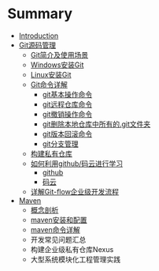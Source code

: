 # Summary

* [Introduction](README.md)
* [Git源码管理](gityuan-ma-guan-li.md)
  * [Git简介及使用场景](gityuan-ma-guan-li/gitshi-yong-chang-jing.md)
  * [Windows安装Git](gityuan-ma-guan-li/windowsan-zhuang-git.md)
  * [Linux安装Git](gityuan-ma-guan-li/linuxan-zhuang-git.md)
  * [Git命令详解](gityuan-ma-guan-li/gitming-ling-xiang-jie.md)
    * [git基本操作命令](gityuan-ma-guan-li/gitming-ling-xiang-jie/gitji-ben-cao-zuo-ming-ling.md)
    * [git远程仓库命令](gityuan-ma-guan-li/gitming-ling-xiang-jie/gityuan-cheng-cang-ku-ming-ling.md)
    * [git撤销操作命令](gityuan-ma-guan-li/gitming-ling-xiang-jie/gitche-xiao-cao-zuo-ming-ling.md)
    * [git删除本地仓库中所有的.git文件夹](gityuan-ma-guan-li/gitming-ling-xiang-jie/gitshan-chu-ben-di-cang-ku-zhong-suo-you-7684-git-wen-jian-jia.md)
    * [git版本回滚命令](gityuan-ma-guan-li/gitming-ling-xiang-jie/git-ban-ben-hui-gun-ming-ling.md)
    * [git分支管理](gityuan-ma-guan-li/gitming-ling-xiang-jie/gitfen-zhi-guan-li.md)
  * [构建私有仓库](gityuan-ma-guan-li/gou-jian-si-you-cang-ku.md)
  * [如何利用github/码云进行学习](gityuan-ma-guan-li/ru-he-li-yong-github-ma-yun-jin-xing-xue-xi.md)
    * [github](gityuan-ma-guan-li/ru-he-li-yong-github-ma-yun-jin-xing-xue-xi/github.md)
    * [码云](gityuan-ma-guan-li/ru-he-li-yong-github-ma-yun-jin-xing-xue-xi/ma-yun.md)
  * [详解Git-flow企业级开发流程](gityuan-ma-guan-li/xiang-jie-git-flow-qi-ye-ji-kai-fa-liu-cheng.md)
* [Maven](maven.md)
  * [概念剖析](maven/gai-nian-pou-xi.md)
  * [maven安装和配置](maven/mavenan-zhuang-he-pei-zhi.md)
  * [maven命令详解](maven/mavenming-ling-xiang-jie.md)
  * 开发常见问题汇总
  * 构建企业级私有仓库Nexus
  * 大型系统模块化工程管理实践

